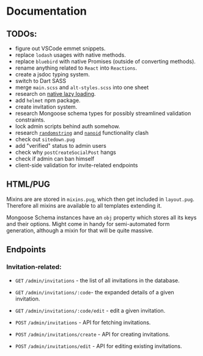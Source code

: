 # Documentation

## TODOs: 
- figure out VSCode emmet snippets.
- replace `lodash` usages with native methods.
- replace `bluebird` with native Promises (outside of converting methods).
- rename anything related to `React` into `Reactions`.
- create a jsdoc typing system.
- switch to Dart SASS
- merge `main.scss` and `alt-styles.scss` into one sheet
- research on [native lazy loading](https://caniuse.com/loading-lazy-attr).
- add `helmet` npm package.
- create invitation system.
- research Mongoose schema types for possibly streamlined validation constraints.
- lock admin scripts behind auth somehow.
- research [`randomstring`](https://www.npmjs.com/package/randomstring) and [`nanoid`](https://github.com/ai/nanoid#readme) functionality clash
- check out `sitedown.pug`
- add "verified" status to admin users
- check why `postCreateSocialPost` hangs
- check if admin can ban himself
- client-side validation for invite-related endpoints

## HTML/PUG

Mixins are are stored in `mixins.pug`, which then get included in `layout.pug`. Therefore all mixins are available to all templates extending it.

Mongoose Schema instances have an `obj` property which stores all its keys and their options. Might come in handy for semi-automated form generation, although a mixin for that will be quite massive.

<!-- ## CSS -->
<!-- ## JS -->
<!-- ## Database -->

## Endpoints

### Invitation-related:

- `GET` `/admin/invitations` - the list of all invitations in the database.
- `GET` `/admin/invitations/:code`- the expanded details of a given invitation.
- `GET` `/admin/invitations/:code/edit` - edit a given invitation.

- `POST` `/admin/invitations` - API for fetching invitations.
- `POST` `/admin/invitations/create` - API for creating invitations.
- `POST` `/admin/invitations/edit` - API for editing existing invitations.
